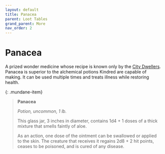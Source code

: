 ```yaml
---
layout: default
title: Panacea
parent: Loot Tables
grand_parent: More
nav_order: 2
---
```



# Panacea

A prized wonder medicine whose recipe is known only by the [City Dwellers](../../lore/city_dwellers/index). Panacea is superior to the alchemical potions Kindred are capable of making. It can be used multiple times and treats illness while restoring health.

{: .mundane-item}
> **Panacea**
>
> *Potion, uncommon, 1 lb.*
>
> This glass jar, 3 inches in diameter, contains 1d4 + 1 doses of a thick mixture that smells faintly of aloe.
>
> As an action, one dose of the ointment can be swallowed or applied to the skin. The creature that receives it regains 2d8 + 2 hit points, ceases to be poisoned, and is cured of any disease.